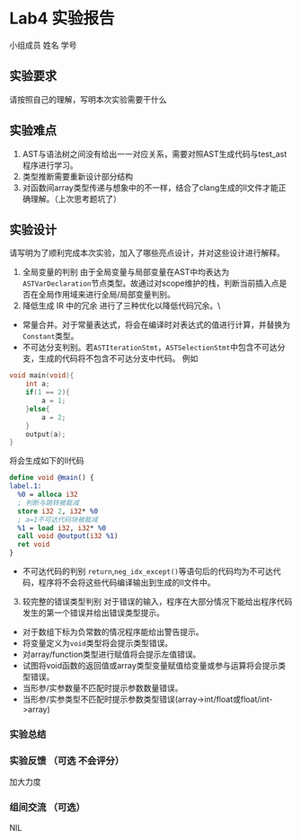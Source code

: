 # Lab4 实验报告

小组成员 姓名 学号

## 实验要求

请按照自己的理解，写明本次实验需要干什么

## 实验难点

1. AST与语法树之间没有给出一一对应关系，需要对照AST生成代码与test_ast程序进行学习。
2. 类型推断需要重新设计部分结构
3. 对函数间array类型传递与想象中的不一样，结合了clang生成的ll文件才能正确理解。（上次思考题坑了）

## 实验设计

请写明为了顺利完成本次实验，加入了哪些亮点设计，并对这些设计进行解释。

1. 全局变量的判别
由于全局变量与局部变量在AST中均表达为`ASTVarDeclaration`节点类型。故通过对scope维护的栈，判断当前插入点是否在全局作用域来进行全局/局部变量判别。
2. 降低生成 IR 中的冗余
进行了三种优化以降低代码冗余。\
- 常量合并。对于常量表达式，将会在编译时对表达式的值进行计算，并替换为`Constant`类型。
- 不可达分支判别。若`ASTIterationStmt`，`ASTSelectionStmt`中包含不可达分支，生成的代码将不包含不可达分支中代码。
例如
```c
void main(void){
    int a;
    if(1 == 2){
        a = 1;
    }else{
        a = 2;
    }
    output(a);
}
```
将会生成如下的ll代码
```llvm
define void @main() {
label.1:
  %0 = alloca i32
  ; 判断与跳转被裁减
  store i32 2, i32* %0
  ; a=1不可达代码块被裁减
  %1 = load i32, i32* %0
  call void @output(i32 %1)
  ret void
}
```
- 不可达代码的判别
`return`,`neg_idx_except()`等语句后的代码均为不可达代码，程序将不会将这些代码编译输出到生成的ll文件中。
3. 较完整的错误类型判别
对于错误的输入，程序在大部分情况下能给出程序代码发生的第一个错误并给出错误类型提示。
- 对于数组下标为负常数的情况程序能给出警告提示。
- 将变量定义为`void`类型将会提示类型错误。
- 对array/function类型进行赋值将会提示左值错误。
- 试图将void函数的返回值或array类型变量赋值给变量或参与运算将会提示类型错误。
- 当形参/实参数量不匹配时提示参数数量错误。
- 当形参/实参类型不匹配时提示参数类型错误(array->int/float或float/int->array)

### 实验总结



### 实验反馈 （可选 不会评分）

加大力度

### 组间交流 （可选）

NIL
